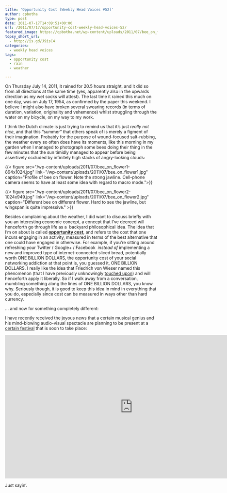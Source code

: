```yaml
---
title: 'Opportunity Cost [Weekly Head Voices #52]'
author: cpbotha
type: post
date: 2011-07-17T14:09:51+00:00
url: /2011/07/17/opportunity-cost-weekly-head-voices-52/
featured_image: https://cpbotha.net/wp-content/uploads/2011/07/bee_on_flower2-990x180.jpg
topsy_short_url:
  - http://is.gd/J9isC4
categories:
  - weekly head voices
tags:
  - opportunity cost
  - rain
  - weather

---
```

On Thursday July 14, 2011, it rained for 20.5 hours straight, and it did so from all directions at the same time (yes, apparently also in the upwards direction as my wet socks will attest). The last time it rained this much on one day, was on July 17, 1954, as confirmed by the paper this weekend. I believe I might also have broken several swearing records (in terms of duration, variation, originality and vehemence) whilst struggling through the water on my bicycle, on my way to my work.

I think the Dutch climate is just trying to remind us that it’s just _really not nice_, and that this “summer” that others speak of is merely a figment of their imagination. Probably for the purpose of wound-focused salt-rubbing, the weather every so often does have its moments, like this morning in my garden when I managed to photograph some bees doing their thing in the few minutes that the sun timidly managed to appear before being assertively occluded by infinitely high stacks of angry-looking clouds:

{{< figure src="/wp-content/uploads/2011/07/bee_on_flower1-894x1024.jpg" link="/wp-content/uploads/2011/07/bee_on_flower1.jpg" caption="Profile of bee on flower. Note the strong jawline. Cell-phone camera seems to have at least some idea with regard to macro mode.">}}

{{< figure src="/wp-content/uploads/2011/07/bee_on_flower2-1024x949.jpg" link="/wp-content/uploads/2011/07/bee_on_flower2.jpg" caption="Different bee on different flower. Hard to see the jawline, but wingspan is quite impressive." >}}



Besides complaining about the weather, I did want to discuss briefly with you an interesting economic concept, a concept that I’ve decreed will henceforth go through life as a  backyard philosophical idea. The idea that I’m on about is called **[opportunity cost][1]**, and refers to the cost that one incurs engaging in an activity, measured in terms of the best alternative that one could have engaged in otherwise. For example, if you’re sitting around refreshing your Twitter / Google+ / Facebook  _instead of_ implementing a new and improved type of internet-connected sliced bread, potentially worth ONE BILLION DOLLARS, the opportunity cost of your social networking addiction at that point is, you guessed it, ONE BILLION DOLLARS. I really like the idea that Friedrich von Wieser named this phenomenon (that I have previously unknowingly [touched upon][2]) and will henceforth apply it liberally. So if I walk away from a conversation, mumbling something along the lines of ONE BILLION DOLLARS, you know why. Seriously though, it is good to keep this idea in mind in everything that you do, especially since cost can be measured in ways other than hard currency.

… and now for something completely different:

I have recently received the joyous news that a certain musical genius and his mind-blowing audio-visual spectacle are planning to be present at a [certain festival][3] that is soon to take place:

<div class="jetpack-video-wrapper">
<span class="embed-youtube" style="text-align:center; display: block;"><iframe allowfullscreen="true" class="youtube-player" height="473" src="https://www.youtube.com/embed/WWai4UZ0OqI?version=3&amp;rel=1&amp;fs=1&amp;autohide=2&amp;showsearch=0&amp;showinfo=1&amp;iv_load_policy=1&amp;wmode=transparent" style="border:0;" type="text/html" width="840"></iframe></span>
</div>

Just sayin’.

 [1]: http://en.wikipedia.org/wiki/Opportunity_cost "wikipedia page on opportunity cost"
 [2]: /2011/05/22/just-one-thing-weekly-head-voices-49/ "just one thing blog post"
 [3]: http://www.last.fm/festival/1647011+A+Campingflight+to+Lowlands+Paradise+2011 "LL 2011"
